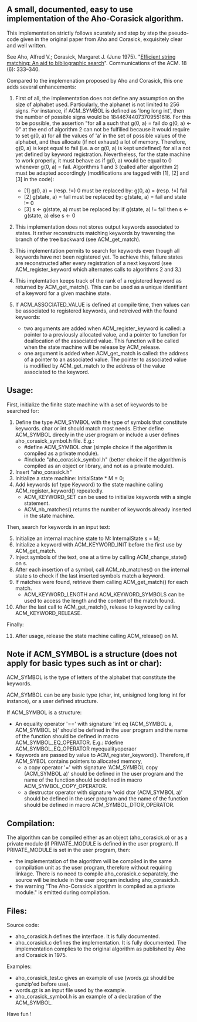 **A small, documented, easy to use implementation of the Aho-Corasick algorithm.**
------------------------------------------------------------------------------

This implementation strictly follows acurately and step by step the pseudo-code given in the original paper from Aho and Corasick, exquisitely clear and well written.

See Aho, Alfred V.; Corasick, Margaret J. (June 1975). "[Efficient string matching: An aid to bibliographic search](https://pdfs.semanticscholar.org/3547/ac839d02f6efe3f6f76a8289738a22528442.pdf)".
Communications of the ACM. 18 (6): 333–340.

Compared to the implemenation proposed by Aho and Corasick, this one adds several enhancements:

1. First of all, the implementation does not define any assumption on the size of alphabet used.
   Particularly, the alphanet is not limited to 256 signs.
   For instance, if ACM_SYMBOL is defined as 'long long int', then the number of possible signs would be 18446744073709551616.
   For this to be possible, the assertion "for all a such that g(0, a) = fail do g(0, a) <- 0" at the end of algorithm 2 can not be fulfilled
   because it would require to set g(0, a) for all the values of 'a' in the set of possible values of the alphabet,
   and thus allocate (if not exhaust) a lot of memory.
   Therefore, g(0, a) is kept equal to fail (i.e. a or g(0, a) is kept undefined) for all a not yet defined by keyword registration.
   Nevertheless, for the state machine to work properly, it must behave as if g(0, a) would be equal to 0 whenever g(0, a) = fail.
   Algorithms 1 and 3 (called after algorithm 2) must be adapted accordingly (modifications are tagged with [1], [2] and [3] in the code):

      - [1] g(0, a) = (resp. !=) 0 must be replaced by: g(0, a) = (resp. !=) fail
      - [2] g(state, a) = fail must be replaced by: g(state, a) = fail and state != 0
      - [3] s <- g(state, a) must be replaced by: if g(state, a) != fail then s <- g(state, a) else s <- 0

2. This implementation does not stores output keywords associated to states.
   It rather reconstructs matching keywords by traversing the branch of the tree backward (see ACM_get_match).
3. This implementation permits to search for keywords even though all keywords have not been registered yet.
   To achieve this, failure states are reconstructed after every registration of a next keyword
   (see ACM_register_keyword which alternates calls to algorithms 2 and 3.)
4. This implemtation keeps track of the rank of a registered keyword as returned by ACM_get_match().
   This can be used as a unique identifiant of a keyword for a given machine state.
5. If ACM_ASSOCIATED_VALUE is defined at compile time, then values can be associated to registered keywords, and retreived with the found keywords:
      - two arguments are added when ACM_register_keyword is called: a pointer to a previously allocated value, and a pointer to function for
        deallocation of the associated value. This function will be called when the state machine will be release by ACM_release.
      - one argument is added when ACM_get_match is called: the address of a pointer to an associated value.
        The pointer to associated value is modified by ACM_get_match to the address of the value associated to the keyword.

Usage:
-----
First, initialize the finite state machine with a set of keywords to be searched for:

1. Define the type ACM_SYMBOL with the type of symbols that constitute keywords. char or int should match most needs.
   Either define ACM_SYMBOL direcly in the user program or include a user defines aho_corasick_symbol.h file.
   E.g.:
      - \#define ACM_SYMBOL char (simple choice if the algorithm is compiled as a private module).
      - \#include "aho_corasick_symbol.h" (better choice if the algorithm is compiled as an object or library, and not as a private module).
2. Insert "aho_corasick.h"
3. Initialize a state machine: InitialState * M = 0;
4. Add keywords (of type Keyword) to the state machine calling ACM_register_keyword() repeatedly.
      - ACM_KEYWORD_SET can be used to initialize keywords with a single statement.
      - ACM_nb_matches() returns the number of keywords already inserted in the state machine.

Then, search for keywords in an input text:

5. Initialize an internal machine state to M: InternalState s = M;
6. Initialize a keyword with ACM_KEYWORD_INIT before the first use by ACM_get_match.
7. Inject symbols of the text, one at a time by calling ACM_change_state() on s.
8. After each insertion of a symbol, call ACM_nb_matches() on the internal state s to check if the last inserted symbols match a keyword.
9. If matches were found, retrieve them calling ACM_get_match() for each match.
      - ACM_KEYWORD_LENGTH and ACM_KEYWORD_SYMBOLS can be used to access the length and the content of the match found.
10. After the last call to ACM_get_match(), release to keyword by calling ACM_KEYWORD_RELEASE.

Finally:

11. After usage, release the state machine calling ACM_release() on M.

Note if ACM_SYMBOL is a structure (does not apply for basic types such as int or char):
---------------------------------------------------------------------------------------
ACM_SYMBOL is the type of letters of the alphabet that constitute the keywords.

ACM_SYMBOL can be any basic type (char, int, unisigned long long int for instance), or a user defined structure.

If ACM_SYMBOL is a structure:

- An equality operator '==' with signature 'int eq (ACM_SYMBOL a, ACM_SYMBOL b)' should be defined
  in the user program and the name of the function should be defined in macro ACM_SYMBOL_EQ_OPERATOR.
  E.g.: #define ACM_SYMBOL_EQ_OPERATOR myequalityoperaor
- Keywords are passed by value to ACM_register_keyword().
  Therefore, if ACM_SYBOL contains pointers to allocated memory,
    - a copy operator '=' with signature 'ACM_SYMBOL copy (ACM_SYMBOL a)' should be defined in the user program and
      the name of the function should be defined in macro ACM_SYMBOL_COPY_OPERATOR.
    - a destructor operator with signature 'void dtor (ACM_SYMBOL a)' should be defined in the user program and
      the name of the function should be defined in macro ACM_SYMBOL_DTOR_OPERATOR.

Compilation:
------------
The algorithm can be compiled either as an object (aho_corasick.o) or as a private module (if PRIVATE_MODULE is defined in the user program).
If PRIVATE_MODULE is set in the user program, then:
- the implementation of the algorithm will be compiled in the same compilation unit as the user program, therefore without requiring linkage.
  There is no need to compile aho_corasick.c separately, the source will be include in the user program including aho_corasick.h.
- the warning "The Aho-Corasick algorithm is compiled as a private module." is emitted during compilation.

Files:
------

Source code:

- aho_corasick.h defines the interface. It is fully documented.
- aho_corasick.c defines the implementation. It is fully documented.
  The implementation complies to the original algorithm as published by Aho and Corasick in 1975.

Examples:

- aho_corasick_test.c gives an example of use (words.gz should be gunzip'ed before use).
- words.gz is an input file used by the example.
- aho_corasick_symbol.h is an example of a declaration of the ACM_SYMBOL.

Have fun !
